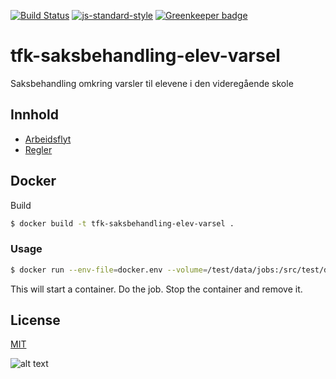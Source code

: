 [![Build Status](https://travis-ci.org/telemark/tfk-saksbehandling-elev-varsel.svg?branch=master)](https://travis-ci.org/telemark/tfk-saksbehandling-elev-varsel)
[![js-standard-style](https://img.shields.io/badge/code%20style-standard-brightgreen.svg?style=flat)](https://github.com/feross/standard)
[![Greenkeeper badge](https://badges.greenkeeper.io/telemark/tfk-saksbehandling-elev-varsel.svg)](https://greenkeeper.io/)

# tfk-saksbehandling-elev-varsel

Saksbehandling omkring varsler til elevene i den videregående skole

## Innhold

- [Arbeidsflyt](docs/workflow.md)
- [Regler](docs/rules.md)

## Docker

Build

```bash
$ docker build -t tfk-saksbehandling-elev-varsel .
```

### Usage

```bash
$ docker run --env-file=docker.env --volume=/test/data/jobs:/src/test/data/jobs --rm tfk-saksbehandling-elev-varsel
```

This will start a container. Do the job. Stop the container and remove it.

## License
[MIT](LICENSE)

![alt text](https://robots.kebabstudios.party/tfk-saksbehandling-elev-varsel.png "Robohash image of tfk-saksbehandling-elev-varsel")